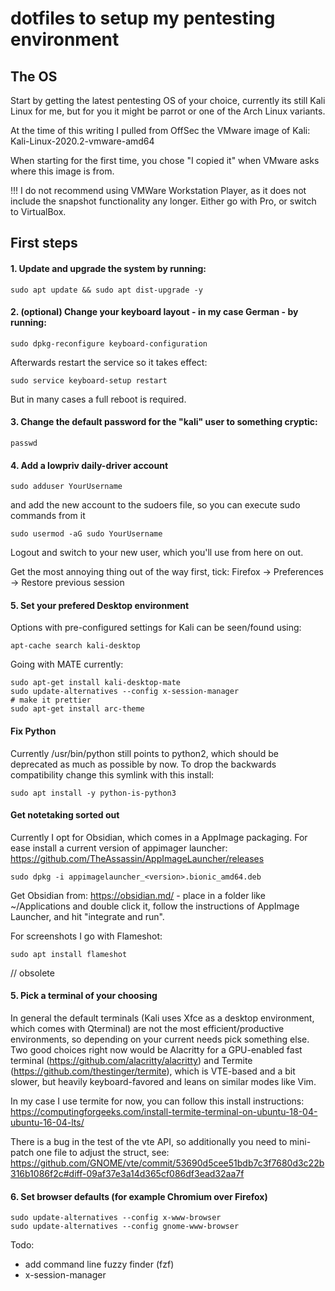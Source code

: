 # dotfiles to setup my pentesting environment

## The OS

Start by getting the latest pentesting OS of your choice, currently its still Kali Linux for me, but for you it might be parrot or one of the Arch Linux variants.

At the time of this writing I pulled from OffSec the VMware image of Kali: Kali-Linux-2020.2-vmware-amd64

When starting for the first time, you chose "I copied it" when VMware asks where this image is from. 

!!! I do not recommend using VMWare Workstation Player, as it does not include the snapshot functionality any longer. Either go with Pro, or switch to VirtualBox.

## First steps

#### 1. Update and upgrade the system by running:
```shell
sudo apt update && sudo apt dist-upgrade -y
```

#### 2. (optional) Change your keyboard layout - in my case German - by running:
```shell
sudo dpkg-reconfigure keyboard-configuration
```

Afterwards restart the service so it takes effect:
```shell
sudo service keyboard-setup restart
```

But in many cases a full reboot is required.

#### 3. Change the default password for the "kali" user to something cryptic:
```shell
passwd
```

#### 4. Add a lowpriv daily-driver account
```shell
sudo adduser YourUsername
```

and add the new account to the sudoers file, so you can execute sudo commands from it
```shell
sudo usermod -aG sudo YourUsername
``` 
Logout and switch to your new user, which you'll use from here on out.

Get the most annoying thing out of the way first, tick: Firefox -> Preferences -> Restore previous session

#### 5. Set your prefered Desktop environment

Options with pre-configured settings for Kali can be seen/found using:
```shell
apt-cache search kali-desktop
```
Going with MATE currently:
```shell
sudo apt-get install kali-desktop-mate
sudo update-alternatives --config x-session-manager
# make it prettier
sudo apt-get install arc-theme
```

#### Fix Python

Currently /usr/bin/python still points to python2, which should be deprecated as much as possible by now. To drop the backwards compatibility change this symlink with this install:
```shell
sudo apt install -y python-is-python3
``` 

#### Get notetaking sorted out

Currently I opt for Obsidian, which comes in a AppImage packaging. For ease install a current version of appimager launcher: https://github.com/TheAssassin/AppImageLauncher/releases

```shell
sudo dpkg -i appimagelauncher_<version>.bionic_amd64.deb
```

Get Obsidian from: https://obsidian.md/ - place in a folder like ~/Applications and double click it, follow the instructions of AppImage Launcher, and hit "integrate and run".

For screenshots I go with Flameshot:
```shell
sudo apt install flameshot
```

// obsolete

#### 5. Pick a terminal of your choosing

In general the default terminals (Kali uses Xfce as a desktop environment, which comes with Qterminal) are not the most efficient/productive environments, so depending on your current needs pick something else. Two good choices right now would be Alacritty for a GPU-enabled fast terminal (https://github.com/alacritty/alacritty) and Termite (https://github.com/thestinger/termite), which is VTE-based and a bit slower, but heavily keyboard-favored and leans on similar modes like Vim.

In my case I use termite for now, you can follow this install instructions: https://computingforgeeks.com/install-termite-terminal-on-ubuntu-18-04-ubuntu-16-04-lts/

There is a bug in the test of the vte API, so additionally you need to mini-patch one file to adjust the struct, see: https://github.com/GNOME/vte/commit/53690d5cee51bdb7c3f7680d3c22b316b1086f2c#diff-09af37e3a14d365cf086df3ead32aa7f

#### 6. Set browser defaults (for example Chromium over Firefox)
```shell
sudo update-alternatives --config x-www-browser
sudo update-alternatives --config gnome-www-browser
```





Todo:
- add command line fuzzy finder (fzf)
- x-session-manager
